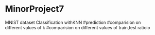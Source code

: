 # MinorProject7
MNIST dataset Classification withKNN #prediction #comparision on different values of k #comparision on different values of train,test ratioio
